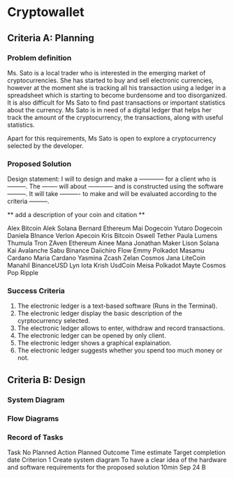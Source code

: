 # Cryptowallet

## Criteria A: Planning
### Problem definition
Ms. Sato is a local trader who is interested in the emerging market of cryptocurrencies. She has started to buy and sell electronic currencies, however at the moment she is tracking all his transaction using a ledger in a spreadsheet which is starting to become burdensome and too disorganized. It is also difficult for Ms Sato to find past transactions or important statistics about the currency. Ms Sato is in need of a digital ledger that helps her track the amount of the cryptocurrency, the transactions, along with useful statistics.

Apart for this requirements, Ms Sato is open to explore a cryptocurrency selected by the developer.

### Proposed Solution
Design statement: I will to design and make a ———— for a client who is ———. The ——– will about ———— and is constructed using the software ———. It will take ———- to make and will be evaluated according to the criteria ———.

** add a description of your coin and citation **


 Alex	Bitcoin 
 Alek	Solana 
 Bernard	Ethereum 
 Mai	Dogecoin 
 Yutaro	Dogecoin 
 Daniela	BInance 
 Verlon	Apecoin 
 Kris	Bitcoin 
 Oswell	Tether 
 Paula	Lumens 
 Thumula	Tron 
 ZAven	Ethereum 
 Ainee	Mana 
 Jonathan	Maker 
 Lison	Solana 
 Kai	Avalanche 
 Sabu	Binance 
 Daiichiro	Flow 
 Emmy	Polkadot 
 Masamu	Cardano 
 Maria	Cardano 
 Yasmina	Zcash 
 Zelan	Cosmos 
 Jana	LiteCoin 
 Manahil 
 BinanceUSD 
 Lyn	Iota 
 Krish	UsdCoin 
 Meisa	Polkadot 
 Mayte	Cosmos 
 Pop	Ripple 


### Success Criteria
1. The electronic ledger is a text-based software (Runs in the Terminal). 
2. The electronic ledger display the basic description of the cyrptocurrency selected. 
3. The electronic ledger allows to enter, withdraw and record transactions. 
4. The electronic ledger can be opened by only client. 
5. The electronic ledger shows a graphical explaination. 
6. The electronic ledger suggests whether you spend too much money or not. 

## Criteria B: Design
### System Diagram
### Flow Diagrams
### Record of Tasks
Task No	Planned Action	Planned Outcome	Time estimate	Target completion date	Criterion
1	Create system diagram	To have a clear idea of the hardware and software requirements for the proposed solution	10min	Sep 24	B
